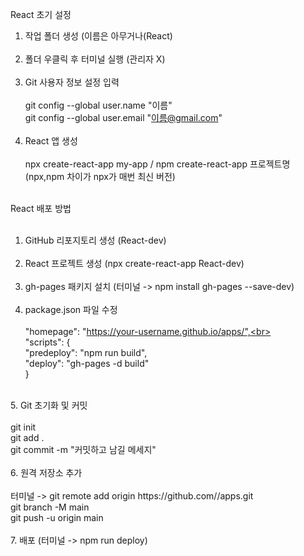 React 초기 설정 <br>
1. 작업 폴더 생성 (이름은 아무거나(React) <br><br>
2. 폴더 우클릭 후 터미널 실행 (관리자 X) <br><br>
3. Git 사용자 정보 설정 입력 <br><br>
git config --global user.name "이름" <br>
git config --global user.email "이름@gmail.com" <br><br>
4. React 앱 생성 <br><br>
npx create-react-app my-app / npm create-react-app 프로젝트명 (npx,npm 차이가 npx가 매번 최신 버전) <br><br>

React 배포 방법 <br><br>
1. GitHub 리포지토리 생성 (React-dev) <br><br>
2. React 프로젝트 생성 (npx create-react-app React-dev) <br><br>
3. gh-pages 패키지 설치 (터미널 -> npm install gh-pages --save-dev) <br><br>
4. package.json 파일 수정 <br><br>
"homepage": "https://your-username.github.io/apps/",<br> <br>
"scripts": { <br>
  "predeploy": "npm run build", <br>
  "deploy": "gh-pages -d build" <br>
} 
<br>
5. Git 초기화 및 커밋 <br><br>
   git init <br>
   git add . <br>
   git commit -m "커밋하고 남길 메세지" <br><br>
6. 원격 저장소 추가 <br><br>
     터미널 -> git remote add origin https://github.com/<your-username>/apps.git <br>
   git branch -M main <br>
   git push -u origin main <br><br>
7. 배포 (터미널 -> npm run deploy)
